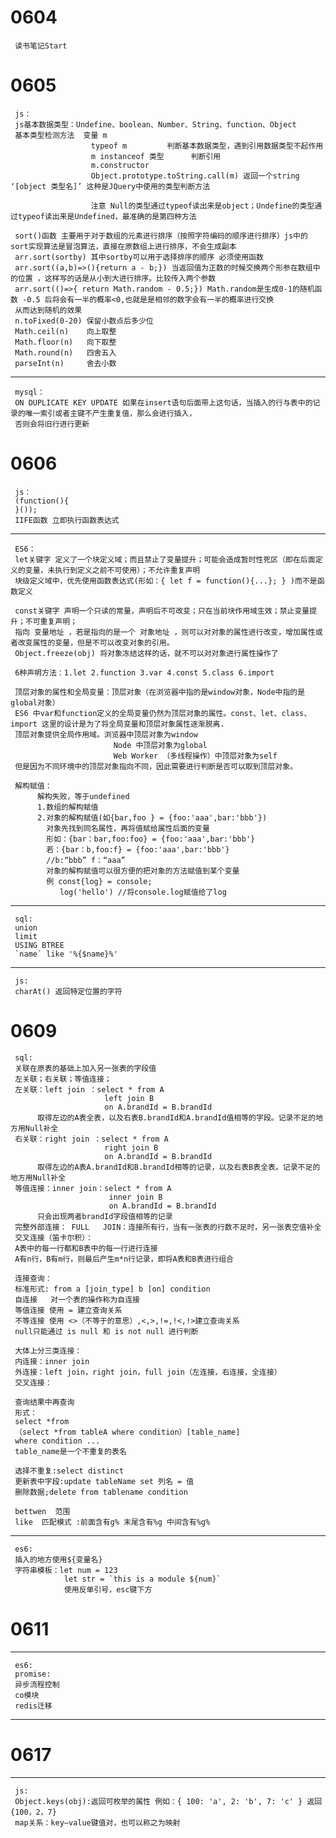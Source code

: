 0604 
=======
     读书笔记Start
0605 
======

     js：
     js基本数据类型：Undefine、boolean、Number、String、function、Object
     基本类型检测方法  变量 m
                      typeof m         判断基本数据类型，遇到引用数据类型不起作用
                      m instanceof 类型      判断引用
                      m.constructor  
                      Object.prototype.toString.call(m) 返回一个string ‘[object 类型名]’ 这种是JQuery中使用的类型判断方法
                      
                      注意 Null的类型通过typeof读出来是object；Undefine的类型通过typeof读出来是Undefined，最准确的是第四种方法
                      
     sort()函数 主要用于对于数组的元素进行排序（按照字符编码的顺序进行排序）js中的sort实现算法是冒泡算法，直接在原数组上进行排序，不会生成副本
     arr.sort(sortby) 其中sortby可以用于选择排序的顺序 必须使用函数
     arr.sort((a,b)=>(){return a - b;}) 当返回值为正数的时候交换两个形参在数组中的位置 ，这样写的话是从小到大进行排序。比较传入两个参数
     arr.sort(()=>{ return Math.random - 0.5;}) Math.random是生成0-1的随机函数 -0.5 后将会有一半的概率<0,也就是是相邻的数字会有一半的概率进行交换
     从而达到随机的效果
     n.toFixed(0-20) 保留小数点后多少位
     Math.ceil(n)    向上取整
     Math.floor(n)   向下取整
     Math.round(n)   四舍五入
     parseInt(n)     舍去小数
----
     mysql：
     ON DUPLICATE KEY UPDATE 如果在insert语句后面带上这句话，当插入的行与表中的记录的唯一索引或者主键不产生重复值，那么会进行插入，
     否则会将旧行进行更新
0606 
=====
     js：
     (function(){
     }());          
     IIFE函数 立即执行函数表达式
----     
     ES6：
     let关键字 定义了一个块定义域；而且禁止了变量提升；可能会造成暂时性死区（即在后面定义的变量，未执行到定义之前不可使用）；不允许重复声明
     块级定义域中，优先使用函数表达式(形如：{ let f = function(){...}; } )而不是函数定义
     
     const关键字 声明一个只读的常量，声明后不可改变；只在当前块作用域生效；禁止变量提升；不可重复声明；
     指向 变量地址 ，若是指向的是一个 对象地址 ，则可以对对象的属性进行改变，增加属性或者改变属性的变量，但是不可以改变对象的引用。
     Object.freeze(obj) 将对象冻结这样的话，就不可以对对象进行属性操作了
     
     6种声明方法：1.let 2.function 3.var 4.const 5.class 6.import
     
     顶层对象的属性和全局变量：顶层对象（在浏览器中指的是window对象，Node中指的是global对象）
     ES6 中var和function定义的全局变量仍然为顶层对象的属性。const、let、class、import 这里的设计是为了将全局变量和顶层对象属性逐渐脱离.
     顶层对象提供全局作用域。浏览器中顶层对象为window
                           Node 中顶层对象为global
                           Web Worker （多线程操作）中顶层对象为self
     但是因为不同环境中的顶层对象指向不同，因此需要进行判断是否可以取到顶层对象。

     解构赋值：
          解构失败，等于undefined
          1.数组的解构赋值
          2.对象的解构赋值(如{bar,foo } = {foo:'aaa',bar:'bbb'})
            对象先找到同名属性，再将值赋给属性后面的变量
            形如：{bar：bar,foo:foo} = {foo:'aaa',bar:'bbb'}
            若：{bar：b,foo:f} = {foo:'aaa',bar:'bbb'}
            //b:“bbb” f：“aaa”
            对象的解构赋值可以很方便的把对象的方法赋值到某个变量
            例 const{log} = console;
               log('hello') //将console.log赋值给了log
     
-----
     sql:
     union
     limit
     USING BTREE
     `name` like '%{$name}%'
-----
     js:
     charAt() 返回特定位置的字符
0609     
=====
     sql:
     关联在原表的基础上加入另一张表的字段值
     左关联；右关联；等值连接；
     左关联：left join ：select * from A 
                         left join B
                         on A.brandId = B.brandId
          取得左边的A表全表，以及右表B.brandId和A.brandId值相等的字段。记录不足的地方用Null补全
     右关联：right join ：select * from A 
                         right join B
                         on A.brandId = B.brandId
          取得左边的A表A.brandId和B.brandId相等的记录，以及右表B表全表。记录不足的地方用Null补全
     等值连接：inner join：select * from A 
                          inner join B
                          on A.brandId = B.brandId
          只会出现两者brandId字段值相等的记录
     完整外部连接： FULL   JOIN：连接所有行，当有一张表的行数不足时，另一张表空值补全
     交叉连接（笛卡尔积）：
     A表中的每一行都和B表中的每一行进行连接 
     A有n行，B有m行，则最后产生m*n行记录，即将A表和B表进行组合

     连接查询：
     标准形式: from a [join_type] b [on] condition
     自连接   对一个表的操作称为自连接
     等值连接 使用 = 建立查询关系
     不等连接 使用 <>（不等于的意思）,<,>,!=,!<,!>建立查询关系
     null只能通过 is null 和 is not null 进行判断
     
     大体上分三类连接：
     内连接：inner join
     外连接：left join，right join，full join（左连接，右连接，全连接）
     交叉连接：

     查询结果中再查询
     形式：
     select *from 
     （select *from tableA where condition）[table_name] 
     where condition ...
     table_name是一个不重复的表名

     选择不重复:select distinct
     更新表中字段:update tableName set 列名 = 值
     删除数据;delete from tablename condition

     bettwen  范围
     like  匹配模式 :前面含有g% 末尾含有%g 中间含有%g%
-----  
     es6:
     插入的地方使用${变量名}
     字符串模板：let num = 123
                let str = `this is a module ${num}`
                使用反单引号，esc键下方
0611
=====
-----
     es6:
     promise:
     异步流程控制
     co模块
     redis迁移
----
0617
=====
-----
     js:
     Object.keys(obj):返回可枚举的属性 例如：{ 100: 'a', 2: 'b', 7: 'c' } 返回 {100，2，7}
     map关系：key—value键值对，也可以称之为映射
     
